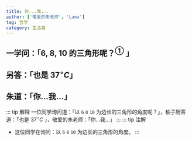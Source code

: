 ```yaml
---
title: 你...我...
author: ['敬爱的朱老师', 'Lama']
tag: 哲学
category: 生活篇
---
```

## 一学问：「6, 8, 10 的三角形呢？$^{①}$ 」
## 另答：「也是 $37^\circ C$」
## 朱道：「你...我...」

::: tip 解释
一位同学询问道：「以 `6` `8` `10` 为边长的三角形的角度呢？」，柚子厨答道：「也是 $37^\circ C$ 」，敬爱的朱老师：「你...我...」
:::
::: tip 注解
- 这位同学在询问：以 `6` `8` `10` 为边长的三角形的角度。
:::
